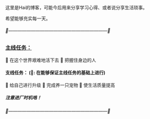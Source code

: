 这里是Hai的博客，可能今后用来分享学习心得、或者说分享生活琐事。

希望能够充实每一天。
###### 🚩——————————————————————🚩
### [主线任务：](https://HaiHaiYang1.github.io/about/)
💎 在这个世界艰难地活下去
💎 把握住身边的人 
#### 支线任务： (📣: 在能够保证主线任务的基础上进行)
🔸 给自己进行升级
🔸 完成养一只宠物
🔸 使生活质量提高
##### 注意进厂时机咯！
###### 🚩——————————————————————🚩  
    